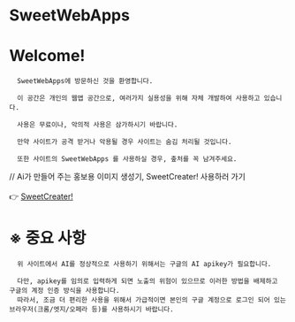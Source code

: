 # SweetWebApps

   # Welcome!
      SweetWebApps에 방문하신 것을 환영합니다.
      
      이 공간은 개인의 웹앱 공간으로, 여러가지 실용성을 위해 자체 개발하여 사용하고 있습니다.
      
      사용은 무료이나, 악의적 사용은 삼가하시기 바랍니다.
      
      만약 사이트가 공격 받거나 악용될 경우 사이트는 숨김 처리될 것입니다.
      
      또한 사이트의 SweetWebApps 를 사용하실 경우, 춮처를 꼭 남겨주세요.
   
   // Ai가 만들어 주는 홍보용 이미지 생성기, SweetCreater! 사용하러 가기 <br><br>
   👉  <a href="/SweetWebApps/SweetWebApps-Website/SweetCreater.html"> SweetCreater! </a><br>
      
   # ※ 중요 사항
      위 사이트에서 AI를 정상적으로 사용하기 위해서는 구글의 AI apikey가 필요합니다.
      
      다만, apikey를 임의로 입력하게 되면 노출의 위험이 있으므로 이러한 방법을 배제하고 구글의 계정 인증 방식을 사용합니다.
      따라서, 조금 더 편리한 사용을 위해서 가급적이면 본인의 구글 계정으로 로그인 되어 있는 브라우저(크롬/엣지/오페라 등)를 사용하시기 바랍니다.
